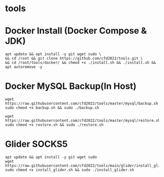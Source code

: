 # tools

# Docker Install (Docker Compose & JDK)
```
apt update && apt install -y git wget sudo \
&& cd /root && git clone https://github.com/cfd2022/tools.git \
&& cd /root/tools/docker/ && chmod +x ./install.sh && ./install.sh && apt autoremove -y
```



# Docker MySQL Backup(In Host)
```
wget https://raw.githubusercontent.com/cfd2022/tools/master/mysql/backup.sh
sudo chmod +x backup.sh && sudo ./backup.sh
```
```
wget https://raw.githubusercontent.com/cfd2022/tools/master/mysql/restore.sh
sudo chmod +x restore.sh && sudo ./restore.sh
```


# Glider SOCKS5
```
apt update && apt install -y git wget sudo
wget https://raw.githubusercontent.com/cfd2022/tools/main/glider/install_glider.sh
sudo chmod +x install_glider.sh && sudo ./install_glider.sh
```
